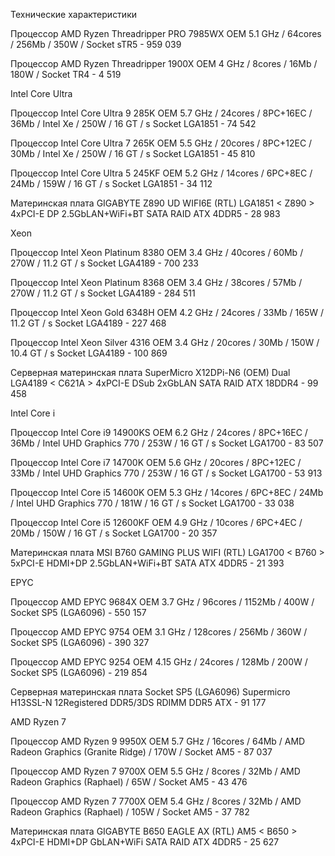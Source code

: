Технические характеристики

Процессор AMD Ryzen Threadripper PRO 7985WX OEM 5.1 GHz / 64cores / 256Mb / 350W / Socket sTR5 - 959 039

Процессор AMD Ryzen Threadripper 1900X OEM 4 GHz / 8cores / 16Mb / 180W / Socket TR4 - 4 519



Intel Core Ultra

Процессор Intel Core Ultra 9 285K OEM 5.7 GHz / 24cores / 8PC+16EC / 36Mb / Intel Xe / 250W / 16 GT / s Socket LGA1851 - 74 542

Процессор Intel Core Ultra 7 265K OEM 5.5 GHz / 20cores / 8PC+12EC / 30Mb / Intel Xe / 250W / 16 GT / s Socket LGA1851 - 45 810

Процессор Intel Core Ultra 5 245KF OEM 5.2 GHz / 14cores / 6PC+8EC / 24Mb / 159W / 16 GT / s Socket LGA1851 - 34 112

Материнская плата GIGABYTE Z890 UD WIFI6E (RTL) LGA1851 < Z890 > 4xPCI-E DP 2.5GbLAN+WiFi+BT SATA RAID ATX 4DDR5 - 28 983 


Xeon 

Процессор Intel Xeon Platinum 8380 OEM 3.4 GHz / 40cores / 60Mb / 270W / 11.2 GT / s Socket LGA4189 - 700 233

Процессор Intel Xeon Platinum 8368 OEM 3.4 GHz / 38cores / 57Mb / 270W / 11.2 GT / s Socket LGA4189 - 284 511

Процессор Intel Xeon Gold 6348H OEM 4.2 GHz / 24cores / 33Mb / 165W / 11.2 GT / s Socket LGA4189 - 227 468

Процессор Intel Xeon Silver 4316 OEM 3.4 GHz / 20cores / 30Mb / 150W / 10.4 GT / s Socket LGA4189 - 100 869

Серверная материнская плата SuperMicro X12DPi-N6 (OEM) Dual LGA4189 < C621A > 4xPCI-E DSub 2xGbLAN SATA RAID ATX 18DDR4 - 99 458

Intel Core i

Процессор Intel Core i9 14900KS OEM 6.2 GHz / 24cores / 8PC+16EC / 36Mb / Intel UHD Graphics 770 / 253W / 16 GT / s Socket LGA1700 - 83 507

Процессор Intel Core i7 14700K OEM 5.6 GHz / 20cores / 8PC+12EC / 33Mb / Intel UHD Graphics 770 / 253W / 16 GT / s Socket LGA1700 - 53 913

Процессор Intel Core i5 14600K OEM 5.3 GHz / 14cores / 6PC+8EC / 24Mb / Intel UHD Graphics 770 / 181W / 16 GT / s Socket LGA1700 - 33 038

Процессор Intel Core i5 12600KF OEM 4.9 GHz / 10cores / 6PC+4EC / 20Mb / 150W / 16 GT / s Socket LGA1700 - 20 357

Материнская плата MSI B760 GAMING PLUS WIFI (RTL) LGA1700 < B760 > 5xPCI-E HDMI+DP 2.5GbLAN+WiFi+BT SATA ATX 4DDR5 - 21 393


EPYC 

Процессор AMD EPYC 9684X OEM 3.7 GHz / 96cores / 1152Mb / 400W / Socket SP5 (LGA6096) - 550 157

Процессор AMD EPYC 9754 OEM 3.1 GHz / 128cores / 256Mb / 360W / Socket SP5 (LGA6096) - 390 327

Процессор AMD EPYC 9254 OEM 4.15 GHz / 24cores / 128Mb / 200W / Socket SP5 (LGA6096) - 219 854

Серверная материнская плата Socket SP5 (LGA6096) Supermicro H13SSL-N 12Registered DDR5/3DS RDIMM DDR5 ATX - 91 177


AMD Ryzen 7 

Процессор AMD Ryzen 9 9950X OEM 5.7 GHz / 16cores / 64Mb / AMD Radeon Graphics (Granite Ridge) / 170W / Socket AM5 - 87 037


Процессор AMD Ryzen 7 9700X OEM 5.5 GHz / 8cores / 32Mb / AMD Radeon Graphics (Raphael) / 65W / Socket AM5 - 43 476


Процессор AMD Ryzen 7 7700X OEM 5.4 GHz / 8cores / 32Mb / AMD Radeon Graphics (Raphael) / 105W / Socket AM5 - 37 782

Материнская плата GIGABYTE B650 EAGLE AX (RTL) AM5 < B650 > 4xPCI-E HDMI+DP GbLAN+WiFi SATA RAID ATX 4DDR5 - 25 627
